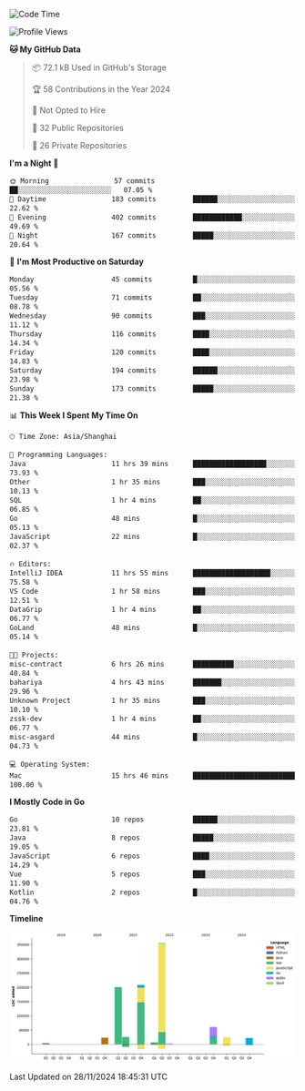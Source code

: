 <!--START_SECTION:waka-->
![Code Time](http://img.shields.io/badge/Code%20Time-2%2C939%20hrs%201%20min-blue)

![Profile Views](http://img.shields.io/badge/Profile%20Views-0-blue)

**🐱 My GitHub Data** 

> 📦 72.1 kB Used in GitHub's Storage 
 > 
> 🏆 58 Contributions in the Year 2024
 > 
> 🚫 Not Opted to Hire
 > 
> 📜 32 Public Repositories 
 > 
> 🔑 26 Private Repositories 
 > 
**I'm a Night 🦉** 

```text
🌞 Morning                57 commits          ██░░░░░░░░░░░░░░░░░░░░░░░   07.05 % 
🌆 Daytime                183 commits         ██████░░░░░░░░░░░░░░░░░░░   22.62 % 
🌃 Evening                402 commits         ████████████░░░░░░░░░░░░░   49.69 % 
🌙 Night                  167 commits         █████░░░░░░░░░░░░░░░░░░░░   20.64 % 
```
📅 **I'm Most Productive on Saturday** 

```text
Monday                   45 commits          █░░░░░░░░░░░░░░░░░░░░░░░░   05.56 % 
Tuesday                  71 commits          ██░░░░░░░░░░░░░░░░░░░░░░░   08.78 % 
Wednesday                90 commits          ███░░░░░░░░░░░░░░░░░░░░░░   11.12 % 
Thursday                 116 commits         ████░░░░░░░░░░░░░░░░░░░░░   14.34 % 
Friday                   120 commits         ████░░░░░░░░░░░░░░░░░░░░░   14.83 % 
Saturday                 194 commits         ██████░░░░░░░░░░░░░░░░░░░   23.98 % 
Sunday                   173 commits         █████░░░░░░░░░░░░░░░░░░░░   21.38 % 
```


📊 **This Week I Spent My Time On** 

```text
🕑︎ Time Zone: Asia/Shanghai

💬 Programming Languages: 
Java                     11 hrs 39 mins      ██████████████████░░░░░░░   73.93 % 
Other                    1 hr 35 mins        ███░░░░░░░░░░░░░░░░░░░░░░   10.13 % 
SQL                      1 hr 4 mins         ██░░░░░░░░░░░░░░░░░░░░░░░   06.85 % 
Go                       48 mins             █░░░░░░░░░░░░░░░░░░░░░░░░   05.13 % 
JavaScript               22 mins             █░░░░░░░░░░░░░░░░░░░░░░░░   02.37 % 

🔥 Editors: 
IntelliJ IDEA            11 hrs 55 mins      ███████████████████░░░░░░   75.58 % 
VS Code                  1 hr 58 mins        ███░░░░░░░░░░░░░░░░░░░░░░   12.51 % 
DataGrip                 1 hr 4 mins         ██░░░░░░░░░░░░░░░░░░░░░░░   06.77 % 
GoLand                   48 mins             █░░░░░░░░░░░░░░░░░░░░░░░░   05.14 % 

🐱‍💻 Projects: 
misc-contract            6 hrs 26 mins       ██████████░░░░░░░░░░░░░░░   40.84 % 
bahariya                 4 hrs 43 mins       ███████░░░░░░░░░░░░░░░░░░   29.96 % 
Unknown Project          1 hr 35 mins        ███░░░░░░░░░░░░░░░░░░░░░░   10.10 % 
zssk-dev                 1 hr 4 mins         ██░░░░░░░░░░░░░░░░░░░░░░░   06.77 % 
misc-asgard              44 mins             █░░░░░░░░░░░░░░░░░░░░░░░░   04.73 % 

💻 Operating System: 
Mac                      15 hrs 46 mins      █████████████████████████   100.00 % 
```

**I Mostly Code in Go** 

```text
Go                       10 repos            ██████░░░░░░░░░░░░░░░░░░░   23.81 % 
Java                     8 repos             █████░░░░░░░░░░░░░░░░░░░░   19.05 % 
JavaScript               6 repos             ████░░░░░░░░░░░░░░░░░░░░░   14.29 % 
Vue                      5 repos             ███░░░░░░░░░░░░░░░░░░░░░░   11.90 % 
Kotlin                   2 repos             █░░░░░░░░░░░░░░░░░░░░░░░░   04.76 % 
```



**Timeline**

![Lines of Code chart](https://raw.githubusercontent.com/youtiaoguagua/youtiaoguagua/master/assets/bar_graph.png)


 Last Updated on 28/11/2024 18:45:31 UTC
<!--END_SECTION:waka-->
